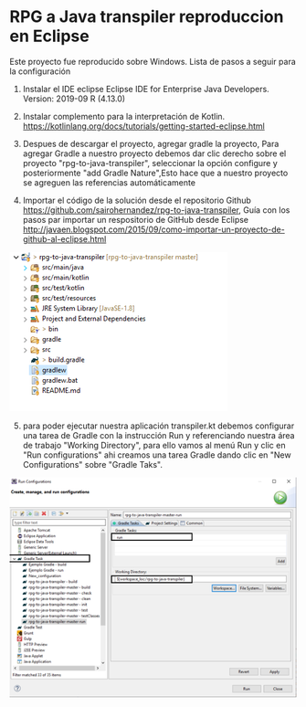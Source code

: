 # RPG a Java transpiler reproduccion en Eclipse 

Este proyecto fue reproducido sobre Windows. Lista de pasos a seguir para la configuración

1. Instalar el IDE eclipse Eclipse IDE for Enterprise Java Developers. Version: 2019-09 R (4.13.0)

2. Instalar complemento para la interpretación de Kotlin. https://kotlinlang.org/docs/tutorials/getting-started-eclipse.html

3. Despues de descargar el proyecto, agregar gradle la proyecto, Para agregar Gradle a nuestro proyecto debemos dar clic derecho sobre el proyecto "rpg-to-java-transpiler", seleccionar la opción configure y posteriormente "add Gradle Nature",Esto hace que a nuestro proyecto se agreguen las referencias automáticamente 

4. Importar el código de la solución desde el repositorio Github https://github.com/sairohernandez/rpg-to-java-transpiler, Guía con los pasos par importar un respositorio de GitHub desde Eclipse http://javaen.blogspot.com/2015/09/como-importar-un-proyecto-de-github-al-eclipse.html

<p>
<img title="Estructura archivos proyecto Eclipse" alt="" src="https://github.com/sairohernandez/rpg-to-java-transpiler/blob/master/img/Estructura_Archivos_Proyecto_Eclipse.png" />
</p>

5. para poder ejecutar nuestra aplicación  transpiler.kt debemos configurar una tarea de Gradle con la instrucción Run y referenciando nuestra área de trabajo "Working Directory", para ello vamos al menú Run y clic en "Run configurations" ahi creamos una tarea Gradle dando clic en "New Configurations" sobre "Gradle Taks". 

<p>
<img title="Estructura archivos proyecto Eclipse" alt="" src="https://github.com/sairohernandez/rpg-to-java-transpiler/blob/master/img/Configuracion_Run_Eclipse.PNG" />
</p>
